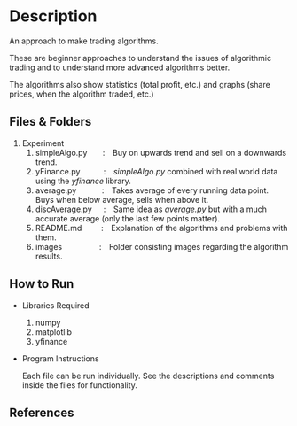 # Description

An approach to make trading algorithms. 

These are beginner approaches to understand the issues of algorithmic trading and to understand more advanced algorithms better.  

The algorithms also show statistics (total profit, etc.) and graphs (share prices, when the algorithm traded, etc.)

## Files & Folders

1. Experiment  
   1. simpleAlgo.py&emsp;&emsp;:&emsp;Buy on upwards trend and sell on a downwards trend.  
   2. yFinance.py&emsp;&emsp;&emsp;:&emsp;*simpleAlgo.py* combined with real world data using the *yfinance* library.
   3. average.py&emsp;&emsp;&emsp;&nbsp;:&emsp;Takes average of every running data point. Buys when below average, sells when above it.
   4. discAverage.py&emsp;&ensp;:&emsp;Same idea as *average.py* but with a much accurate average (only the last few points matter).
   5. README.md&emsp;&emsp;&ensp;:&emsp;Explanation of the algorithms and problems with them.
   6. images&emsp;&emsp;&emsp;&emsp;&ensp;&nbsp;:&emsp;Folder consisting images regarding the algorithm results.

## How to Run

* Libraries Required

   1. numpy  
   2. matplotlib
   3. yfinance
   
* Program Instructions

   Each file can be run individually. See the descriptions and comments inside the files for functionality.

## References
